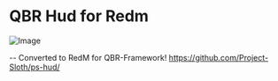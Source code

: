 # QBR Hud for Redm 

![Image](https://i.imgur.com/gjmUAFV.jpeg) 

-- Converted to RedM for QBR-Framework!
https://github.com/Project-Sloth/ps-hud/
